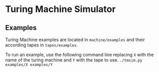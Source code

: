 # Turing Machine Simulator

## Examples
Turing Machine examples are located in `machine/examples` and their according tapes in `tapes/examples`.

To run an example, use the following command line replacing `X` with the name of the turing machine and `Y` with the tape to use.
`./tmsim.py examples/X examples/Y`
